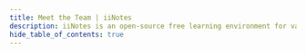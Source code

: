 ```yaml
---
title: Meet the Team | iiNotes
description: iiNotes is an open-source free learning environment for various subjects. With Self- Learning guides following similar curriculum from universities like MIT, Stanford and NYU. 
hide_table_of_contents: true
---
```


